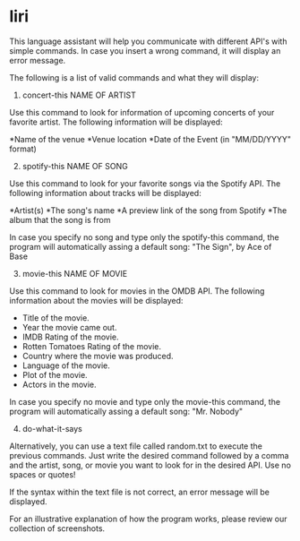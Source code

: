 # liri
This language assistant will help you communicate with different API's with simple commands. In case you insert a wrong command, it will display an error message.

The following is a list of valid commands and what they will display:

1. concert-this NAME OF ARTIST

Use this command to look for information of upcoming concerts of your favorite artist. The following information will be displayed:

*Name of the venue
*Venue location
*Date of the Event (in "MM/DD/YYYY" format)

2. spotify-this NAME OF SONG

Use this command to look for your favorite songs via the Spotify API. The following information about tracks will be displayed:

*Artist(s)
*The song's name
*A preview link of the song from Spotify
*The album that the song is from

In case you specify no song and type only the spotify-this command, the program will automatically assing a default song: "The Sign", by Ace of Base

3. movie-this NAME OF MOVIE

Use this command to look for movies in the OMDB API. The following information about the movies will be displayed:

   * Title of the movie.
   * Year the movie came out.
   * IMDB Rating of the movie.
   * Rotten Tomatoes Rating of the movie.
   * Country where the movie was produced.
   * Language of the movie.
   * Plot of the movie.
   * Actors in the movie.

In case you specify no movie and type only the movie-this command, the program will automatically assing a default song: "Mr. Nobody"

4. do-what-it-says

Alternatively, you can use a text file called random.txt to execute the previous commands. Just write the desired command followed by a comma and the artist, song, or movie you want to look for in the desired API. Use no spaces or quotes!

If the syntax within the text file is not correct, an error message will be displayed.

For an illustrative explanation of how the program works, please review our collection of screenshots. 

